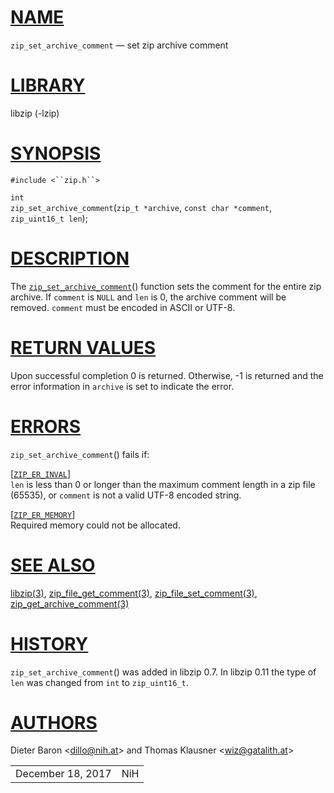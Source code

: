 # [NAME](#NAME)

`zip_set_archive_comment` — set zip archive comment

# [LIBRARY](#LIBRARY)

libzip (-lzip)

# [SYNOPSIS](#SYNOPSIS)

`#include <``zip.h``>`

`int`  
`zip_set_archive_comment`(`zip_t *archive`, `const char *comment`,
`zip_uint16_t len`);

# [DESCRIPTION](#DESCRIPTION)

The [`zip_set_archive_comment`](#zip_set_archive_comment)() function
sets the comment for the entire zip archive. If `comment` is `NULL` and
`len` is 0, the archive comment will be removed. `comment` must be
encoded in ASCII or UTF-8.

# [RETURN VALUES](#RETURN_VALUES)

Upon successful completion 0 is returned. Otherwise, -1 is returned and
the error information in `archive` is set to indicate the error.

# [ERRORS](#ERRORS)

`zip_set_archive_comment`() fails if:

\[[`ZIP_ER_INVAL`](#ZIP_ER_INVAL)\]  
`len` is less than 0 or longer than the maximum comment length in a zip
file (65535), or `comment` is not a valid UTF-8 encoded string.

\[[`ZIP_ER_MEMORY`](#ZIP_ER_MEMORY)\]  
Required memory could not be allocated.

# [SEE ALSO](#SEE_ALSO)

[libzip(3)](libzip.md),
[zip_file_get_comment(3)](zip_file_get_comment.md),
[zip_file_set_comment(3)](zip_file_set_comment.md),
[zip_get_archive_comment(3)](zip_get_archive_comment.md)

# [HISTORY](#HISTORY)

`zip_set_archive_comment`() was added in libzip 0.7. In libzip 0.11 the
type of `len` was changed from `int` to `zip_uint16_t`.

# [AUTHORS](#AUTHORS)

Dieter Baron \<[dillo@nih.at](mailto:dillo@nih.at)\> and Thomas Klausner
\<[wiz@gatalith.at](mailto:wiz@gatalith.at)\>

|                   |     |
|-------------------|-----|
| December 18, 2017 | NiH |
